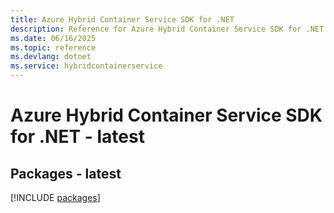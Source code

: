 ```yaml
---
title: Azure Hybrid Container Service SDK for .NET
description: Reference for Azure Hybrid Container Service SDK for .NET
ms.date: 06/16/2025
ms.topic: reference
ms.devlang: dotnet
ms.service: hybridcontainerservice
---
```

# Azure Hybrid Container Service SDK for .NET - latest
## Packages - latest
[!INCLUDE [packages](hybrid-container-service-index.md)]